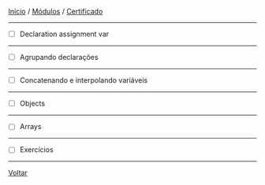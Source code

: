 [Início](https://github.com/Thalyalm/rocketseat-trilha-fundamentar) /
[Módulos](https://github.com/Thalyalm/rocketseat-trilha-fundamentar/tree/main/modulos/readme.md) /
[Certificado](https://github.com/Thalyalm/rocketseat-trilha-fundamentar/tree/main/certificado)

---

- [ ] Declaration assignment var

---

- [ ] Agrupando declarações

---

- [ ] Concatenando e interpolando variáveis

---

- [ ] Objects

---

- [ ] Arrays

---

- [ ] Exercícios

---

[Voltar](/modulos/guia-estelar-javascript/readme.md)